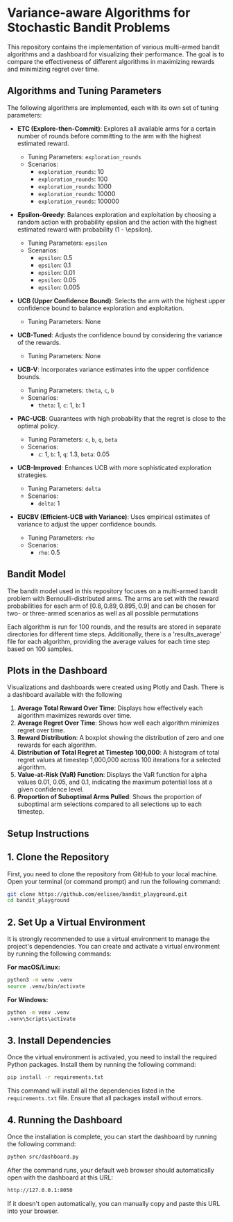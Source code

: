 # Variance-aware Algorithms for Stochastic Bandit Problems

This repository contains the implementation of various multi-armed bandit algorithms and a dashboard for visualizing their performance. The goal is to compare the effectiveness of different algorithms in maximizing rewards and minimizing regret over time.

## Algorithms and Tuning Parameters

The following algorithms are implemented, each with its own set of tuning parameters:

- **ETC (Explore-then-Commit)**: Explores all available arms for a certain number of rounds before committing to the arm with the highest estimated reward.
   - Tuning Parameters: `exploration_rounds`
   - Scenarios:
      - `exploration_rounds`: 10
      - `exploration_rounds`: 100
      - `exploration_rounds`: 1000
      - `exploration_rounds`: 10000
      - `exploration_rounds`: 100000

- **Epsilon-Greedy**: Balances exploration and exploitation by choosing a random action with probability epsilon and the action with the highest estimated reward with probability \(1 - \epsilon\).
   - Tuning Parameters: `epsilon`
   - Scenarios:
      - `epsilon`: 0.5
      - `epsilon`: 0.1
      - `epsilon`: 0.01
      - `epsilon`: 0.05
      - `epsilon`: 0.005

- **UCB (Upper Confidence Bound)**: Selects the arm with the highest upper confidence bound to balance exploration and exploitation.
   - Tuning Parameters: None

- **UCB-Tuned**: Adjusts the confidence bound by considering the variance of the rewards.
   - Tuning Parameters: None

- **UCB-V**: Incorporates variance estimates into the upper confidence bounds.
   - Tuning Parameters: `theta`, `c`, `b`
   - Scenarios:
      - `theta`: 1, `c`: 1, `b`: 1

- **PAC-UCB**: Guarantees with high probability that the regret is close to the optimal policy.
   - Tuning Parameters: `c`, `b`, `q`, `beta`
   - Scenarios:
      - `c`: 1, `b`: 1, `q`: 1.3, `beta`: 0.05

- **UCB-Improved**: Enhances UCB with more sophisticated exploration strategies.
   - Tuning Parameters: `delta`
   - Scenarios:
      - `delta`: 1

- **EUCBV (Efficient-UCB with Variance)**: Uses empirical estimates of variance to adjust the upper confidence bounds.
   - Tuning Parameters: `rho`
   - Scenarios:
      - `rho`: 0.5


## Bandit Model

The bandit model used in this repository focuses on a multi-armed bandit problem with Bernoulli-distributed arms. The arms are set with the reward probabilities for each arm of $[0.8, 0.89, 0.895, 0.9]$ and can be chosen for two- or three-armed scenarios as well as all possible permutations

Each algorithm is run for 100 rounds, and the results are stored in separate directories for different time steps. Additionally, there is a 'results_average' file for each algorithm, providing the average values for each time step based on 100 samples.

## Plots in the Dashboard

Visualizations and dashboards were created using Plotly and Dash. There is a dashboard available with the following 

1. **Average Total Reward Over Time**: Displays how effectively each algorithm maximizes rewards over time.
2. **Average Regret Over Time**: Shows how well each algorithm minimizes regret over time.
3. **Reward Distribution**: A boxplot showing the distribution of zero and one rewards for each algorithm.
4. **Distribution of Total Regret at Timestep 100,000**: A histogram of total regret values at timestep 1,000,000 across 100 iterations for a selected algorithm.
5. **Value-at-Risk (VaR) Function**: Displays the VaR function for alpha values 0.01, 0.05, and 0.1, indicating the maximum potential loss at a given confidence level.
6. **Proportion of Suboptimal Arms Pulled**: Shows the proportion of suboptimal arm selections compared to all selections up to each timestep.

## Setup Instructions

## 1. Clone the Repository

First, you need to clone the repository from GitHub to your local machine. Open your terminal (or command prompt) and run the following command:

```bash
git clone https://github.com/eelisee/bandit_playground.git
cd bandit_playground
```

## 2. Set Up a Virtual Environment

It is strongly recommended to use a virtual environment to manage the project's dependencies. You can create and activate a virtual environment by running the following commands:

__For macOS/Linux:__

```bash
python3 -m venv .venv
source .venv/bin/activate
```

__For Windows:__
```bash
python -m venv .venv
.venv\Scripts\activate
```

## 3. Install Dependencies

Once the virtual environment is activated, you need to install the required Python packages. Install them by running the following command:

```bash
pip install -r requirements.txt
```

This command will install all the dependencies listed in the ```requirements.txt``` file. Ensure that all packages install without errors.

## 4. Running the Dashboard

Once the installation is complete, you can start the dashboard by running the following command:

```bash
python src/dashboard.py
```

After the command runs, your default web browser should automatically open with the dashboard at this URL:

```bash
http://127.0.0.1:8050
```

If it doesn't open automatically, you can manually copy and paste this URL into your browser.
